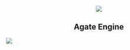 <div style="text-align:center">
  <img src="https://avatars3.githubusercontent.com/u/49488141?s=200&v=4"/> 
  <h2>Agate Engine</h2>
</div>
<img src="https://i.imgur.com/yzrD01Z.png"/> 
